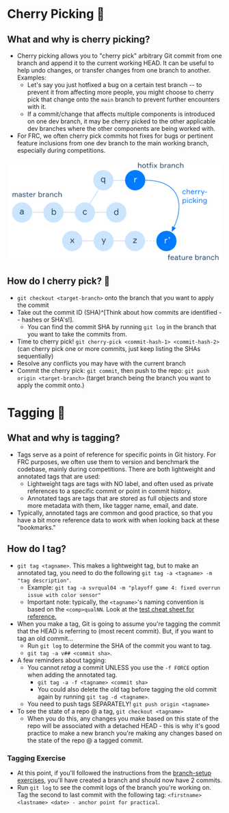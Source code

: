 # Cherry Picking 🍒

## What and why is cherry picking?
- Cherry picking allows you to "cherry pick" arbitrary Git commit from one branch and append it to the current working HEAD. It can be useful to help undo changes, or transfer changes from one branch to another. Examples:
    - Let's say you just hotfixed a bug on a certain test branch -- to prevent it from affecting more people, you might choose to cherry pick that change onto the `main` branch to prevent further encounters with it.
    - If a commit/change that affects multiple components is introduced on one dev branch, it may be cherry picked to the other applicable dev branches where the other components are being worked with.
- For FRC, we often cherry pick commits hot fixes for bugs or pertinent feature inclusions from one dev branch to the main working branch, especially during competitions.


![Cherry pick diagram](./imgs/cherrypicking.png)

## How do I cherry pick? 🧺
- `git checkout <target-branch>` onto the branch that you want to apply the commit
- Take out the commit ID (SHA)^[Think about how commits are identified -- hashes or SHA's!].
    - You can find the commit SHA by running `git log` in the branch that you want to take the commits from.
- Time to cherry pick! `git cherry-pick <commit-hash-1> <commit-hash-2>` (can cherry pick one or more commits, just keep listing the SHAs sequentially)
- Resolve any conflicts you may have with the current branch
- Commit the cherry pick: `git commit`, then push to the repo: `git push origin <target-branch>` (target branch being the branch you want to apply the commit onto.)

# Tagging 🔖

## What and why is tagging?
- Tags serve as a point of reference for specific points in Git history. For FRC purposes, we often use them to version and benchmark the codebase, mainly during competitions. There are both lightweight and annotated tags that are used:
    - Lightweight tags are tags with NO label, and often used as private references to a specific commit or point in commit history.
    - Annotated tags are tags that are stored as full objects and store more metadata with them, like tagger name, email, and date.
- Typically, annotated tags are common and good practice, so that you have a bit more reference data to work with when looking back at these "bookmarks." 

## How do I tag?
- `git tag <tagname>`. This makes a lightweight tag, but to make an annotated tag, you need to do the following `git tag -a <tagname> -m "tag description"`.
    - Example: `git tag -a svrqual04 -m "playoff game 4: fixed overrun issue with color sensor"`
    - Important note: typically, the `<tagname>`'s naming convention is based on the `<comp>qualNN`. Look at the [test cheat sheet for reference.](../test-cheat-sheet.md)
- When you make a tag, Git is going to assume you're tagging the commit that the HEAD is referring to (most recent commit). But, if you want to tag an old commit...
    - Run `git log` to determine the SHA of the commit you want to tag.
    - `git tag -a v## <commit sha>`.
- A few reminders about tagging:
    - You cannot *retag* a commit UNLESS you use the `-f FORCE` option when adding the annotated tag.
        - `git tag -a -f <tagname> <commit sha>`
        - You could also delete the old tag before tagging the old commit again by running `git tag -d <tagname>`.
    - You need to push tags SEPARATELY! `git push origin <tagname>`
- To see the state of a repo @ a tag, `git checkout <tagname>`
    - When you do this, any changes you make based on this state of the repo will be associated with a detached HEAD - this is why it's good practice to make a new branch you're making any changes based on the state of the repo @ a tagged commit.

### Tagging Exercise
- At this point, if you'll followed the instructions from the [branch-setup exercises](../branch-setup/create-a-branch.md), you'll have created a branch and should now have 2 commits.
- Run `git log` to see the commit logs of the branch you're working on. Tag the second to last commit with the following tag: `<firstname> <lastname> <date> - anchor point for practical`.

